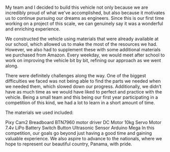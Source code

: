 My team and I decided to build this vehicle not only because we are incredibly proud of what we've accomplished, but also because it motivates us to continue pursuing our dreams as engineers. Since this is our first time working on a project of this scale, we can genuinely say it was a wonderful and enriching experience.

We constructed the vehicle using materials that were already available at our school, which allowed us to make the most of the resources we had. However, we also had to supplement these with some additional materials we purchased from Amazon. Every weekday, we would meet after school to work on improving the vehicle bit by bit, refining our approach as we went along.

There were definitely challenges along the way. One of the biggest difficulties we faced was not being able to find the parts we needed when we needed them, which slowed down our progress. Additionally, we didn’t have as much time as we would have liked to perfect and practice with the vehicle. Being a small team and this being our first year participating in a competition of this kind, we had a lot to learn in a short amount of time.

The materials we used included:

Pixy Cam2
Breadboard
BTN7960 motor driver
DC Motor
10kg Servo Motor
7.4v LiPo Battery
Switch
Button
Ultrasonic Sensor
Arduino Mega
In this competition, our goals go beyond just having a good time and gaining valuable experience. We also aspire to advance to the nationals, where we hope to represent our beautiful country, Panama, with pride.
